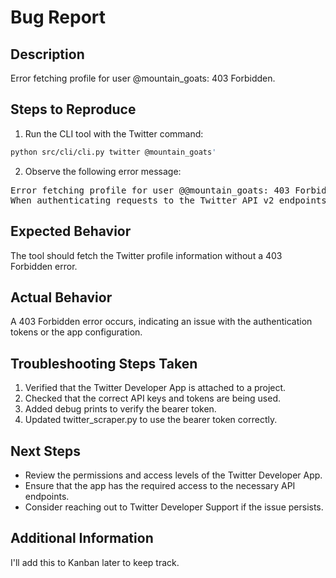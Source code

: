 # Bug Report
## Description
Error fetching profile for user @mountain_goats: 403 Forbidden.

## Steps to Reproduce

1. Run the CLI tool with the Twitter command:
```bash
python src/cli/cli.py twitter @mountain_goats'
```
2. Observe the following error message:
<PRE>
Error fetching profile for user @@mountain_goats: 403 Forbidden
When authenticating requests to the Twitter API v2 endpoints, you must use keys and tokens from a Twitter developer App that is attached to a Project. You can create a project via the developer portal.
</PRE>

## Expected Behavior

The tool should fetch the Twitter profile information without a 403 Forbidden error.

## Actual Behavior

A 403 Forbidden error occurs, indicating an issue with the authentication tokens or the app configuration.

## Troubleshooting Steps Taken
1. Verified that the Twitter Developer App is attached to a project.
2. Checked that the correct API keys and tokens are being used.
3. Added debug prints to verify the bearer token.
4. Updated twitter_scraper.py to use the bearer token correctly.

## Next Steps

- Review the permissions and access levels of the Twitter Developer App.
- Ensure that the app has the required access to the necessary API endpoints.
- Consider reaching out to Twitter Developer Support if the issue persists.

## Additional Information

I'll add this to Kanban later to keep track.


